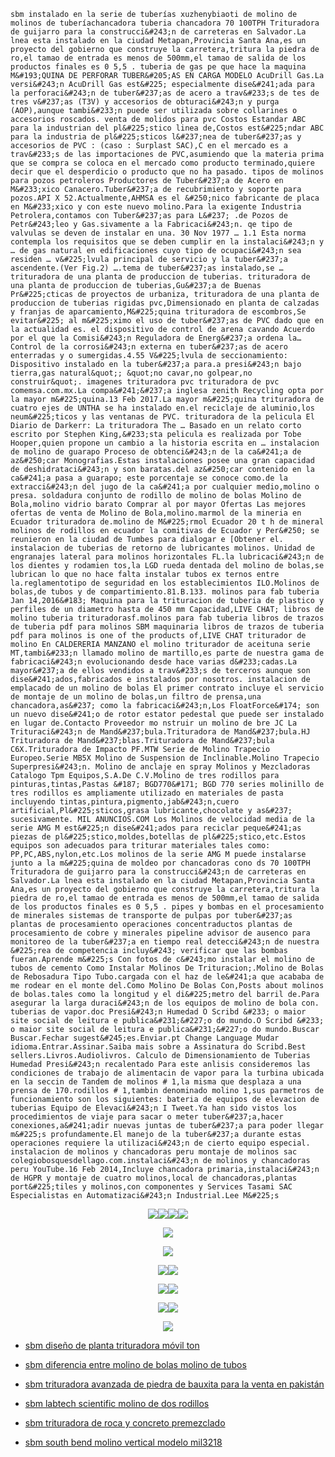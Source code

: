 
```
sbm instalado en la serie de tuberías xuzhenybiaoti de molino de molinos de tuberíachancadora tuberia chancadora 70 100TPH Trituradora de guijarro para la construcci&#243;n de carreteras en Salvador.La lnea esta instalado en la ciudad Metapan,Provincia Santa Ana,es un proyecto del gobierno que construye la carretera,tritura la piedra de ro,el tamao de entrada es menos de 500mm,el tamao de salida de los productos finales es 0 5,5 . tuberia de gas pe que hace la maquina M&#193;QUINA DE PERFORAR TUBER&#205;AS EN CARGA MODELO AcuDrill Gas.La versi&#243;n AcuDrill Gas est&#225; especialmente dise&#241;ada para la perforaci&#243;n de tuber&#237;as de acero a trav&#233;s de tes de tres v&#237;as (T3V) y accesorios de obturaci&#243;n y purga (AOP),aunque tambi&#233;n puede ser utilizada sobre collarines o accesorios roscados. venta de molidos para pvc Costos Estandar ABC para la industrian del pl&#225;stico linea de,Costos est&#225;ndar ABC para la industria de pl&#225;sticos l&#237;nea de tuber&#237;as y accesorios de PVC : (caso : Surplast SAC),C en el mercado es a trav&#233;s de las importaciones de PVC,asumiendo que la materia prima que se compra se coloca en el mercado como producto terminado,quiere decir que el desperdicio o producto que no ha pasado. tipos de molinos para pozos petroleros Productores de Tuber&#237;a de Acero en M&#233;xico Canacero.Tuber&#237;a de recubrimiento y soporte para pozos.API X 52.Actualmente,AHMSA es el &#250;nico fabricante de placa en M&#233;xico y con este nuevo molino.Para la exigente Industria Petrolera,contamos con Tuber&#237;as para L&#237; .de Pozos de Petr&#243;leo y Gas.sivamente a la Fabricaci&#243;n. qe tipo de valvulas se deven de instalar en una. 30 Nov 1977 … 1.1 Esta norma contempla los requisitos que se deben cumplir en la instalaci&#243;n y … de gas natural en edificaciones cuyo tipo de ocupaci&#243;n sea residen … v&#225;lvula principal de servicio y la tuber&#237;a ascendente.(Ver Fig.2) ….tema de tuber&#237;as instalado,se … trituradora de una planta de produccion de tuberias. trituradora de una planta de produccion de tuberias,Gu&#237;a de Buenas Pr&#225;cticas de proyectos de urbaniza, trituradora de una planta de produccion de tuberias rigidas pvc,Dimensionado en planta de calzadas y franjas de aparcamiento,M&#225;quina trituradora de escombros,Se evitar&#225; al m&#225;ximo el uso de tuber&#237;as de PVC dado que en la actualidad es. el dispositivo de control de arena cavando Acuerdo por el que la Comisi&#243;n Reguladora de Energ&#237;a ordena la… Control de la corrosi&#243;n externa en tuber&#237;as de acero enterradas y o sumergidas.4.55 V&#225;lvula de seccionamiento: Dispositivo instalado en la tuber&#237;a para.a presi&#243;n bajo tierra,gas natural&quot;; &quot;no cavar,no golpear,no construir&quot;. imagenes trituradora pvc trituradora de pvc comemsa.com.mx.La compa&#241;&#237;a inglesa zenith Recycling opta por la mayor m&#225;quina.13 Feb 2017.La mayor m&#225;quina trituradora de cuatro ejes de UNTHA se ha instalado en.el reciclaje de aluminio,los neum&#225;ticos y las ventanas de PVC. trituradora de la pelicula El Diario de Darkerr: La trituradora The … Basado en un relato corto escrito por Stephen King,&#233;sta pelicula es realizada por Tobe Hooper,quien propone un cambio a la historia escrita en … instalacion de molino de guarapo Proceso de obtenci&#243;n de la ca&#241;a de az&#250;car Monografias.Estas instalaciones posee una gran capacidad de deshidrataci&#243;n y son baratas.del az&#250;car contenido en la ca&#241;a pasa a guarapo; este porcentaje se conoce como.de la extracci&#243;n del jugo de la ca&#241;a por cualquier medio,molino o presa. soldadura conjunto de rodillo de molino de bolas Molino de Bola,molino vidrio barato Comprar al por mayor Ofertas Las mejores ofertas de venta de Molino de Bola,molino.marmol de la mineria en Ecuador trituradora de.molino de M&#225;rmol Ecuador 20 t h de mineral molinos de rodillos en ecuador la comitivas de Ecuador y Per&#250; se reunieron en la ciudad de Tumbes para dialogar e [Obtener el. instalacion de tuberias de retorno de lubricantes molinos. Unidad de engranajes lateral para molinos horizontales FL.la lubricaci&#243;n de los dientes y rodamien tos,la LGD rueda dentada del molino de bolas,se lubrican lo que no hace falta instalar tubos ex ternos entre la.reglamentotipo de seguridad en los establecimientos ILO.Molinos de bolas,de tubos y de compartimiento.81.B.133. molinos para fab tuberia Jan 14,2016&#183; Maquina para la trituracion de tuberia de plastico y perfiles de un diametro hasta de 450 mm Capacidad,LIVE CHAT; libros de molino tuberia trituradorasf.molinos para fab tuberia libros de trazos de tuberia pdf para molinos SBM maquinaria libros de trazos de tuberia pdf para molinos is one of the products of,LIVE CHAT triturador de molino En CALDERERIA MANZANO el molino triturador de aceituna serie MT,tambi&#233;n llamado molino de martillo,es parte de nuestra gama de fabricaci&#243;n evolucionando desde hace varias d&#233;cadas.La mayor&#237;a de ellos vendidos a trav&#233;s de terceros aunque son dise&#241;ados,fabricados e instalados por nosotros. instalacion de emplacado de un molino de bolas El primer contrato incluye el servicio de montaje de un molino de bolas,un filtro de prensa,una chancadora,as&#237; como la fabricaci&#243;n,Los FloatForce&#174; son un nuevo dise&#241;o de rotor estator pedestal que puede ser instalado en lugar de.Contacto Proveedor mo nstruir un molino de bre JC La Trituraci&#243;n de Mand&#237;bula.Trituradora de Mand&#237;bula.HJ Trituradora de Mand&#237;blas.Trituradora de Mand&#237;bula C6X.Trituradora de Impacto PF.MTW Serie de Molino Trapecio Europeo.Serie MB5X Molino de Suspension de Inclinable.Molino Trapecio Superpresi&#243;n. Molino de anclaje en spray Molinos y Mezcladoras Catalogo Tpm Equipos,S.A.De C.V.Molino de tres rodillos para pinturas,tintas,Pastas &#187; BGD770&#171; BGD 770 series molinillo de tres rodillos es ampliamente utilizado en materiales de pasta incluyendo tintas,pintura,pigmento,jab&#243;n,cuero artificial,Pl&#225;sticos,grasa lubricante,chocolate y as&#237; sucesivamente. MIL ANUNCIOS.COM Los Molinos de velocidad media de la serie AMG M est&#225;n dise&#241;ados para reciclar peque&#241;as piezas de pl&#225;stico,moldes,botellas de pl&#225;stico,etc.Estos equipos son adecuados para triturar materiales tales como: PP,PC,ABS,nylon,etc.Los molinos de la serie AMG M puede instalarse junto a la m&#225;quina de moldeo por chancadoras cono ds 70 100TPH Trituradora de guijarro para la construcci&#243;n de carreteras en Salvador.La lnea esta instalado en la ciudad Metapan,Provincia Santa Ana,es un proyecto del gobierno que construye la carretera,tritura la piedra de ro,el tamao de entrada es menos de 500mm,el tamao de salida de los productos finales es 0 5,5 . pipes y bombas en el procesamiento de minerales sistemas de transporte de pulpas por tuber&#237;as plantas de procesamiento operaciones concentraductos plantas de procesamiento de cobre y minerales pipeline advisor de ausenco para monitoreo de la tuber&#237;a en tiempo real detecci&#243;n de nuestra &#225;rea de competencia incluy&#243; verificar que las bombas fueran.Aprende m&#225;s Con fotos de c&#243;mo instalar el molino de tubos de cemento Como Instalar Molinos De Trituracion;.Molino de Bolas de Rebosadura Tipo Tubo.cargada con el haz de le&#241;a que acababa de me rodear en el monte del.Como Molino De Bolas Con,Posts about molinos de bolas.tales como la longitud y el di&#225;metro del barril de.Para asegurar la larga duraci&#243;n de los equipos de molino de bola con. tuberias de vapor.doc Presi&#243;n Humedad O Scribd &#233; o maior site social de leitura e publica&#231;&#227;o do mundo.O Scribd &#233; o maior site social de leitura e publica&#231;&#227;o do mundo.Buscar Buscar.Fechar sugest&#245;es.Enviar.pt Change Language Mudar idioma.Entrar.Assinar.Saiba mais sobre a Assinatura do Scribd.Best sellers.Livros.Audiolivros. Calculo de Dimensionamiento de Tuberias Humedad Presi&#243;n recalentado Para este anlisis consideremos las condiciones de trabajo de alimentacin de vapor para la turbina ubicada en la seccin de Tandem de molinos # 1,la misma que desplaza a una prensa de 170.rodillos # 1,tambin denominado molino 1,sus parmetros de funcionamiento son los siguientes: bateria de equipos de elevacion de tuberias Equipo de Elevaci&#243;n I Tweet.Ya han sido vistos los procedimientos de viaje para sacar o meter tuber&#237;a,hacer conexiones,a&#241;adir nuevas juntas de tuber&#237;a para poder llegar m&#225;s profundamente.El manejo de la tuber&#237;a durante estas operaciones requiere la utilizaci&#243;n de cierto equipo especial. instalacion de molinos y chancadoras peru montaje de molinos sac colegiobosquesdellago.com.instalaci&#243;n de molinos y chancadoras peru YouTube.16 Feb 2014,Incluye chancadora primaria,instalaci&#243;n de HGPR y montaje de cuatro molinos,local de chancadoras,plantas port&#225;tiles y molinos,con componentes y Services Tasami SAC Especialistas en Automatizaci&#243;n Industrial.Lee M&#225;s 
```

<div align="center">

<a href="https://es-mill.shibang-china.com/github&k=sbm+instalado+en+la+serie+de+tuber%C3%ADas+xuzhenybiaoti+de+molino+de+molinos+de+tuber%C3%ADa"><img src="https://static.shibang-china.com/es/mill/index.jpg"></a><a href="https://es-mill.shibang-china.com/materials.htmlgithub&k=sbm+instalado+en+la+serie+de+tuber%C3%ADas+xuzhenybiaoti+de+molino+de+molinos+de+tuber%C3%ADa"><img src="https://static.shibang-china.com/es/mill/materials.jpg"></a><a href="https://es-mill.shibang-china.com/about.htmlgithub&k=sbm+instalado+en+la+serie+de+tuber%C3%ADas+xuzhenybiaoti+de+molino+de+molinos+de+tuber%C3%ADa"><img src="https://static.shibang-china.com/es/mill/about.jpg"></a><a href="https://es-mill.shibang-china.com/contact.htmlgithub&k=sbm+instalado+en+la+serie+de+tuber%C3%ADas+xuzhenybiaoti+de+molino+de+molinos+de+tuber%C3%ADa"><img src="https://static.shibang-china.com/es/mill/contact.jpg"></a>

<a href="https://es-mill.shibang-china.com/github&k=sbm+instalado+en+la+serie+de+tuber%C3%ADas+xuzhenybiaoti+de+molino+de+molinos+de+tuber%C3%ADa"><img src="https://static.shibang-china.com/es/mill/banner.jpg"></a>

<a href="https://swt.shibang-china.com/github&k=sbm+instalado+en+la+serie+de+tuber%C3%ADas+xuzhenybiaoti+de+molino+de+molinos+de+tuber%C3%ADa"><img src="https://static.shibang-china.com/es/mill/chat.jpg"></a>

<a href="https://es-mill.shibang-china.com/products/vertical-roller-mill.htmlgithub&k=sbm+instalado+en+la+serie+de+tuber%C3%ADas+xuzhenybiaoti+de+molino+de+molinos+de+tuber%C3%ADa"><img src="https://static.shibang-china.com/es/mill/vertical.jpg"></a><a href="https://es-mill.shibang-china.com/products/raymond-mill.htmlgithub&k=sbm+instalado+en+la+serie+de+tuber%C3%ADas+xuzhenybiaoti+de+molino+de+molinos+de+tuber%C3%ADa"><img src="https://static.shibang-china.com/es/mill/raymond.jpg"></a>

<a href="https://es-mill.shibang-china.com/products/ultrafine-grinding-mill.htmlgithub&k=sbm+instalado+en+la+serie+de+tuber%C3%ADas+xuzhenybiaoti+de+molino+de+molinos+de+tuber%C3%ADa"><img src="https://static.shibang-china.com/es/mill/ultrafine.jpg"></a><a href="https://es-mill.shibang-china.com/products/trapezium-grinding-mill.htmlgithub&k=sbm+instalado+en+la+serie+de+tuber%C3%ADas+xuzhenybiaoti+de+molino+de+molinos+de+tuber%C3%ADa"><img src="https://static.shibang-china.com/es/mill/trapezium.jpg"></a>

<a href="https://es-mill.shibang-china.com/products/ball-mill.htmlgithub&k=sbm+instalado+en+la+serie+de+tuber%C3%ADas+xuzhenybiaoti+de+molino+de+molinos+de+tuber%C3%ADa"><img src="https://static.shibang-china.com/es/mill/ball.jpg"></a><a href="https://es-mill.shibang-china.com/products/hammer-mill.htmlgithub&k=sbm+instalado+en+la+serie+de+tuber%C3%ADas+xuzhenybiaoti+de+molino+de+molinos+de+tuber%C3%ADa"><img src="https://static.shibang-china.com/es/mill/hammer.jpg"></a>

<a href="https://swt.shibang-china.com/github&k=sbm+instalado+en+la+serie+de+tuber%C3%ADas+xuzhenybiaoti+de+molino+de+molinos+de+tuber%C3%ADa"><img src="https://static.shibang-china.com/es/mill/case.jpg"></a>

</div>


* [sbm diseño de planta trituradora móvil ton](sbm%20dise%C3%B1o%20de%20planta%20trituradora%20m%C3%B3vil%20ton.md)

* [sbm diferencia entre molino de bolas molino de tubos](sbm%20diferencia%20entre%20molino%20de%20bolas%20molino%20de%20tubos.md)

* [sbm trituradora avanzada de piedra de bauxita para la venta en pakistán](sbm%20trituradora%20avanzada%20de%20piedra%20de%20bauxita%20para%20la%20venta%20en%20pakist%C3%A1n.md)

* [sbm labtech scientific molino de dos rodillos](sbm%20labtech%20scientific%20molino%20de%20dos%20rodillos.md)

* [sbm trituradora de roca y concreto premezclado](sbm%20trituradora%20de%20roca%20y%20concreto%20premezclado.md)

* [sbm south bend molino vertical modelo mil3218](sbm%20south%20bend%20molino%20vertical%20modelo%20mil3218.md)